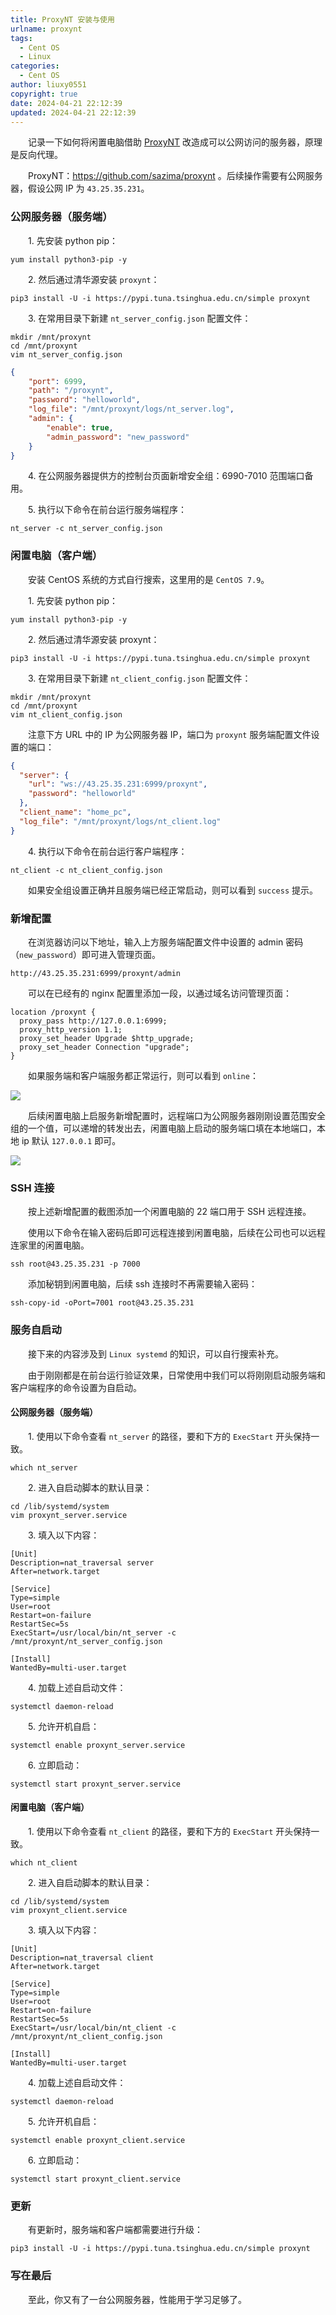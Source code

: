 ```yaml
---
title: ProxyNT 安装与使用
urlname: proxynt
tags:
  - Cent OS
  - Linux
categories:
  - Cent OS
author: liuxy0551
copyright: true
date: 2024-04-21 22:12:39
updated: 2024-04-21 22:12:39
---
```



&emsp;&emsp;记录一下如何将闲置电脑借助 [ProxyNT](https://github.com/sazima/proxynt) 改造成可以公网访问的服务器，原理是反向代理。

<!--more-->

&emsp;&emsp;ProxyNT：https://github.com/sazima/proxynt 。后续操作需要有公网服务器，假设公网 IP 为 `43.25.35.231`。


### 公网服务器（服务端）

&emsp;&emsp;1. 先安装 python pip：

``` shell
yum install python3-pip -y
```

&emsp;&emsp;2. 然后通过清华源安装 `proxynt`：

``` shell
pip3 install -U -i https://pypi.tuna.tsinghua.edu.cn/simple proxynt
```

&emsp;&emsp;3. 在常用目录下新建 `nt_server_config.json` 配置文件：

``` shell
mkdir /mnt/proxynt
cd /mnt/proxynt
vim nt_server_config.json
```

``` json
{
    "port": 6999,
    "path": "/proxynt",
    "password": "helloworld",
    "log_file": "/mnt/proxynt/logs/nt_server.log",
    "admin": {
        "enable": true,
        "admin_password": "new_password"
    }
}
```

&emsp;&emsp;4. 在公网服务器提供方的控制台页面新增安全组：6990-7010 范围端口备用。

&emsp;&emsp;5. 执行以下命令在前台运行服务端程序：

``` shell
nt_server -c nt_server_config.json
```


### 闲置电脑（客户端）

&emsp;&emsp;安装 CentOS 系统的方式自行搜索，这里用的是 `CentOS 7.9`。

&emsp;&emsp;1. 先安装 python pip：

``` shell
yum install python3-pip -y
```

&emsp;&emsp;2. 然后通过清华源安装 proxynt：

``` shell
pip3 install -U -i https://pypi.tuna.tsinghua.edu.cn/simple proxynt
```

&emsp;&emsp;3. 在常用目录下新建 `nt_client_config.json` 配置文件：

``` shell
mkdir /mnt/proxynt
cd /mnt/proxynt
vim nt_client_config.json
```

&emsp;&emsp;注意下方 URL 中的 IP 为公网服务器 IP，端口为 `proxynt` 服务端配置文件设置的端口：

``` json
{
  "server": {
    "url": "ws://43.25.35.231:6999/proxynt",
    "password": "helloworld"
  },
  "client_name": "home_pc",
  "log_file": "/mnt/proxynt/logs/nt_client.log"
}
```

&emsp;&emsp;4. 执行以下命令在前台运行客户端程序：

``` shell
nt_client -c nt_client_config.json
```

&emsp;&emsp;如果安全组设置正确并且服务端已经正常启动，则可以看到 `success` 提示。


### 新增配置

&emsp;&emsp;在浏览器访问以下地址，输入上方服务端配置文件中设置的 admin 密码（`new_password`）即可进入管理页面。

```
http://43.25.35.231:6999/proxynt/admin
```

&emsp;&emsp;可以在已经有的 nginx 配置里添加一段，以通过域名访问管理页面：

``` nginx
location /proxynt {
  proxy_pass http://127.0.0.1:6999;
  proxy_http_version 1.1;
  proxy_set_header Upgrade $http_upgrade;
  proxy_set_header Connection "upgrade";
}
```

&emsp;&emsp;如果服务端和客户端服务都正常运行，则可以看到 `online`：

![](https://images-hosting.liuxianyu.cn/posts/proxynt/1.png)

&emsp;&emsp;后续闲置电脑上启服务新增配置时，远程端口为公网服务器刚刚设置范围安全组的一个值，可以递增的转发出去，闲置电脑上启动的服务端口填在本地端口，本地 ip 默认 `127.0.0.1` 即可。

![](https://images-hosting.liuxianyu.cn/posts/proxynt/2.png)


### SSH 连接

&emsp;&emsp;按上述新增配置的截图添加一个闲置电脑的 22 端口用于 SSH 远程连接。

&emsp;&emsp;使用以下命令在输入密码后即可远程连接到闲置电脑，后续在公司也可以远程连家里的闲置电脑。

``` shell
ssh root@43.25.35.231 -p 7000
```

&emsp;&emsp;添加秘钥到闲置电脑，后续 ssh 连接时不再需要输入密码：

``` shell
ssh-copy-id -oPort=7001 root@43.25.35.231
```


### 服务自启动

&emsp;&emsp;接下来的内容涉及到 `Linux systemd` 的知识，可以自行搜索补充。

&emsp;&emsp;由于刚刚都是在前台运行验证效果，日常使用中我们可以将刚刚启动服务端和客户端程序的命令设置为自启动。

#### 公网服务器（服务端）

&emsp;&emsp;1. 使用以下命令查看 `nt_server` 的路径，要和下方的 `ExecStart` 开头保持一致。

``` shell
which nt_server
```

&emsp;&emsp;2. 进入自启动脚本的默认目录：

``` shell
cd /lib/systemd/system
vim proxynt_server.service
```

&emsp;&emsp;3. 填入以下内容：

```
[Unit]
Description=nat_traversal server
After=network.target

[Service]
Type=simple
User=root
Restart=on-failure
RestartSec=5s
ExecStart=/usr/local/bin/nt_server -c /mnt/proxynt/nt_server_config.json

[Install]
WantedBy=multi-user.target
```

&emsp;&emsp;4. 加载上述自启动文件：

``` shell
systemctl daemon-reload
```

&emsp;&emsp;5. 允许开机自启：

``` shell
systemctl enable proxynt_server.service
```

&emsp;&emsp;6. 立即启动：

``` shell
systemctl start proxynt_server.service
```

#### 闲置电脑（客户端）

&emsp;&emsp;1. 使用以下命令查看 `nt_client` 的路径，要和下方的 `ExecStart` 开头保持一致。

``` shell
which nt_client
```

&emsp;&emsp;2. 进入自启动脚本的默认目录：

``` shell
cd /lib/systemd/system
vim proxynt_client.service
```

&emsp;&emsp;3. 填入以下内容：

```
[Unit]
Description=nat_traversal client
After=network.target

[Service]
Type=simple
User=root
Restart=on-failure
RestartSec=5s
ExecStart=/usr/local/bin/nt_client -c /mnt/proxynt/nt_client_config.json

[Install]
WantedBy=multi-user.target
```

&emsp;&emsp;4. 加载上述自启动文件：

``` shell
systemctl daemon-reload
```

&emsp;&emsp;5. 允许开机自启：

``` shell
systemctl enable proxynt_client.service
```

&emsp;&emsp;6. 立即启动：

``` shell
systemctl start proxynt_client.service
```


### 更新

&emsp;&emsp;有更新时，服务端和客户端都需要进行升级：

``` shell
pip3 install -U -i https://pypi.tuna.tsinghua.edu.cn/simple proxynt
```


### 写在最后

&emsp;&emsp;至此，你又有了一台公网服务器，性能用于学习足够了。
